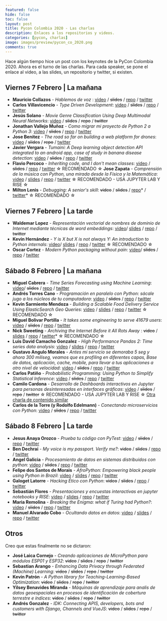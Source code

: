 ```yaml
---
featured: false
hide: false
toc: false
layout: post
title: Pycon Colombia 2020 - Las charlas
description: Enlaces a los repositorios y videos.
categories: [pycon, charlas]
image: images/preview/pycon_co_2020.png
comments: true
---
```


Hace algún tiempo hice un post con los keynotes de la PyCon Colombia 2020. Ahora es el turno de las charlas. Para cada speaker, se pone el enlace al video, a las slides, un repositorio y twitter, si existen.

## Viernes 7 Febrero | La mañana

* **Mauricio Collazos** - _Hablemos de voz_ : [video](https://www.youtube.com/watch?v=jF3aWWhXnEI) / <strike>slides</strike> / [repo](https://github.com/ma0c) / [twitter](https://twitter.com/Ma0Collazos)
* **Carlos Villavicencio** - _Type Driven Development_: [video](https://www.youtube.com/watch?v=izN-cMCOXO0) / <strike>slides</strike> / [repo](https://github.com/po5i) / [twitter](https://twitter.com/po5i)
* **Jesús Solano** - _Movie Genre Classification Using Deep Multimodal Neural Networks_: [video](https://www.youtube.com/watch?v=2oz0j166Bj0) / <strike>slides</strike> / <strike>repo</strike> / <strike>twitter</strike>
* **Jonathan Vallejo Muñoz** - _Como migrar mi proyecto de Python 2 a Python 3_: [video](https://www.youtube.com/watch?v=6ecconcQHbE) / <strike>slides</strike> / [repo](https://github.com/jonathanvm13) / [twitter](https://twitter.com/jonathanvm13)
* **Jose Benitez** - _The road so far on building a web platform for drones_: [video](https://www.youtube.com/watch?v=7NlKbzz1y0M) / <strike>slides</strike> / <strike>repo</strike> / [twitter](https://twitter.com/yojosebenitez)
* **Javier Vergara** - _Tumaini: A Deep learning object detection API integrated to an android app, case of study in banana disease detection_: [video](https://www.youtube.com/watch?v=oIiy5LcvtvQ) / <strike>slides</strike> / [repo](https://github.com/javergara) / [twitter](https://twitter.com/javergara91)
* **Flavio Percoco** - _Inheriting code, and I don't mean classes_: [video](https://www.youtube.com/watch?v=3zDNMiHmVmI) / <strike>slides</strike> / [repo](https://github.com/flaper87) / [twitter](https://twitter.com/flaper87) &star; RECOMENDADO &star;
 **Jose Zapata** - _Comprensión de la música con Python, una mirada desde la Física y la Matemática_: [video](https://www.youtube.com/watch?v=SE4EACCD4NE) / [slides](https://github.com/JoseRZapata/Pycon2020Colombia) / [repo](https://github.com/JoseRZapata/Pycon2020Colombia) / [twitter](https://twitter.com/joserzapata) &star; RECOMENDADO  - USA JUPYTER LAB Y RISE &star;
* **Milton Lenis** - _Debugging: A senior's skill_: <strike>video</strike> / <strike>slides</strike> / [repo](https://github.com/MiltonLn)* / [twitter](https://twitter.com/MiltonLn)* &star; RECOMENDADO &star;

## Viernes 7 Febrero | La tarde
* **Waldemar Lopez** - _Representación vectorial de nombres de dominio de Internet mediante técnicas de word embeddings_: [video](https://www.youtube.com/watch?v=7sczAdNuBUE)/ [slides](https://github.com/dns-vsm/embeddings) / [repo](https://github.com/dns-vsm) / <strike>twitter</strike>
* **Kevin Hernández** - _Y is X but X is not always Y: An introduction to Python internals_: [video](https://www.youtube.com/watch?v=_SQR9Z15FH0)/ [slides](https://slides.com/keeeevinh/pyconco20/#/) / [repo](https://github.com/kevteg) / [twitter](https://twitter.com/krsarmiento)  &star; RECOMENDADO &star;
* **Oscar Cortez** - _Modern Python packaging without pain_: [video](https://www.youtube.com/watch?v=Qe7YB2Vnl8A)/ <strike>slides</strike> / [repo](https://github.com/oscarmcm) / [twitter](https://twitter.com/oscar_mcm)

## Sábado 8 Febrero | La mañana
* **Miguel Cabrera** - _Time Series Forecasting using Machine Learning_: [video](https://www.youtube.com/watch?v=ePaTCd6st8M)/ <strike>slides</strike> / [repo](https://github.com/mfcabrera) / [twitter](https://twitter.com/mfcabrera)
* **Andrés Torres Cano** - _Programación en paralelo con Python: sácale jugo a los núcleos de tu computadora_: [video](https://www.youtube.com/watch?v=Wv4R7H-HPTo) / <strike>slides</strike> / [repo](https://github.com/elfotografo007) / [twitter](https://twitter.com/elfotografo007)
* **Kevin Sarmiento Mendoza** - _Building a Scalable Food Delivery Service Using ElasticSearch Geo Queries_: [video](https://www.youtube.com/watch?v=FnjrLXel3jg) / [slides](https://github.com/krsarmiento/pycon20) / [repo](https://github.com/krsarmiento) / [twitter](https://twitter.com/krsarmiento) &star; RECOMENDADO &star;
* **Miguel Bolivar Portilla** - _It takes some engineering to serve 41679 users_: [video](https://www.youtube.com/watch?v=0Ml2KMx81Zk) / <strike>slides</strike> / [repo](https://github.com/Darking360) / [twitter](https://twitter.com/Darking360)
* **Nick Sweeting** - _Archiving the Internet Before it All Rots Away_ : <strike>video</strike> / [slides](https://github.com/pirate/internet-archiving-talk) / [repo](https://github.com/pirate) / [twitter](https://twitter.com/theSquashSH)* &star; RECOMENDADO &star;
* **Luis David Camacho Gonzalez** - _High Performance Pandas 2: Time series data analysis_: [video](https://www.youtube.com/watch?v=w6xkJDOrV_0) / [slides](https://github.com/LuisDavidCamacho/high-performance-pandas) / [repo](https://github.com/LuisDavidCamacho) / [twitter](https://twitter.com/luisdcamachog)
* **Gustavo Angulo Morales** - _Antes mi servicio se demoraba 5 seg y ahora 300 miliseg, veamos que es profiling en diferentes capas, Base de datos, aplicación, cache, mobile, para llevar a tus aplicaciones a otro nivel de velocidad_: [video](https://www.youtube.com/watch?v=w5t329sOY_g) / <strike>slides</strike> / [repo](https://github.com/woakas) / [twitter](https://twitter.com/woakas)
* **Carlos Patiño** - _Probabilistic Programming: Using Python to Simplify Statistical Inference_: [video](https://www.youtube.com/watch?v=offng66PhcM) / <strike>slides</strike> / [repo](https://github.com/cmpatino) / [twitter](https://twitter.com/cmpatino_)
* **Camilo Cardona** - _Desarrollo de Dashboards interactivos en Jupyter para personas desinteresadas en interfaces gráficas_: [video]()  / <strike>slides</strike> / <strike>repo</strike> / <strike>twitter</strike> &star; RECOMENDADO - USA JUPYTER LAB Y RISE &star; [Otra charla de contenido similar](https://www.youtube.com/watch?v=LAy8vD4PQLg)
* **Carlos de la Torre (y Rodolfo Edelmann)** - _Conectando microservicios con Python_: [video]()  / <strike>slides</strike> / [repo](https://github.com/cmdelatorre) / [twitter](https://twitter.com/py_litox)

## Sábado 8 Febrero | La tarde
* **Jesus Anaya Orozco** - _Prueba tu código con PyTest_: [video](https://www.youtube.com/watch?v=LkMAuAcDFAI) / <strike>slides</strike> / [repo](https://github.com/jesusanaya) / [twitter](https://twitter.com/jesusanayao)
* **Ben Dechrai** - _My voice is my passport. Verify me?_: <strike>video</strike>  / <strike>slides</strike> / [repo](https://github.com/bendechrai) / [twitter](https://twitter.com/bendechrai)
* **Angel Galicia** - _Procesamiento de datos en sistemas distribuidos con python_: [video](https://www.youtube.com/watch?v=n7QbZDmXlUo)  / <strike>slides</strike> / [repo](https://github.com/miknotauro) / [twitter](https://twitter.com/miknotauro)
* **Felipe dos Santos de Morais** - _AfroPython: Empowering black people using Python in Brazil_: [video]()  / [slides](https://speakerdeck.com/felipedemorais/afropython-empowering-black-people-using-python-in-brazil) / [repo](https://github.com/lipemorais) / [twitter](https://twitter.com/felipedemorais_)
* **Galoget Latorre** - _Hacking Ético con Python_: <strike>video</strike> / <strike>slides</strike> / [repo](https://github.com/galoget) / [twitter](https://twitter.com/hackem)
* **Sebastián Flores** - _Presentaciones y encuestas interactivas en jupyter notebooks y RISE_: [video](https://www.youtube.com/watch?v=ekyN9DDswBE) / [slides](https://github.com/sebastiandres/charlas/tree/master/2020_02_08_pycon_rise_and_poll) / [repo](https://github.com/sebastiandres/) / [twitter](https://twitter.com/sebastiandres)
* **Maria Remolina** - _Breaking the Enigma: what if Turing had Python?_: [video](https://www.youtube.com/watch?v=Ibwp5Ny46fk)  / <strike>slides</strike>  / [repo](https://twitter.com/holamariacamila) / [twitter](https://twitter.com/holamariacamila)
* **Manuel Alvarado Cobo** - _Ocultando datos en datos_: [video](https://www.youtube.com/watch?v=6wJKCeLQlNU)  / [slides](https://github.com/cubosensei/presentations/tree/master/steganography) / [repo](https://github.com/cubosensei) / [twitter](https://twitter.com/cubosensei)

## Otros
Creo que estas finalmente no se dictaron:
* **José Laica Cornejo** - _Creando aplicaciones de MicroPython para módulos ESP01 y ESP32_:  <strike>video</strike> / <strike>slides</strike> / <strike>repo</strike> / <strike>twitter</strike> 
* **Sebastian Arango** - _Enhancing Data Privacy through Federated (Machine) Learning_: <strike>video</strike> / <strike>slides</strike> / <strike>repo</strike> / <strike>twitter</strike> 
* **Kevin Patrón** - _A Python library for Teaching-Learning-Based Optimization_: <strike>video</strike> / <strike>slides</strike> / <strike>repo</strike> / <strike>twitter</strike> 
* **Yilsey Benavides Miranda** - _Máquinas de aprendizaje para analis de datos geoespaciales en procesos de identificación de cobertura terrestre e índices_: <strike>video</strike> / <strike>slides</strike> / <strike>repo</strike> / <strike>twitter</strike> 
* **Andrés Gonzalez** - _IDK: Connecting APIS, developers, bots and customers with Django, Channels and VueJS_: <strike>video</strike> / <strike>slides</strike> / <strike>repo</strike> / <strike>twitter</strike> 

